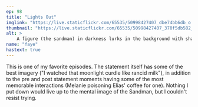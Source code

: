 ```yaml
---
ep: 98
title: "Lights Out"
imglink: "https://live.staticflickr.com/65535/50998427407_dbe74bb6db_o.jpg"
thumbnail: "https://live.staticflickr.com/65535/50998427407_370f5db582_q.jpg"
alt: >
    A figure (the sandman) in darkness lurks in the background with shadows on all sides. Very little light exists besides a strip of it with tendrils curling through, to focus on a sack on the floor.
name: "faye"
hastext: true
---
```

This is one of my favorite episodes. The statement itself has some of the best imagery ("I watched that moonlight curdle like rancid milk"), in addition to the pre and post statement moments having some of the most memorable interactions (Melanie poisoning Elias' coffee for one). Nothing I put down would live up to the mental image of the Sandman, but I couldn't resist trying.